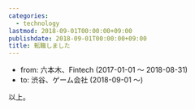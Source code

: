 ```yaml
---
categories:
  - technology
lastmod: 2018-09-01T00:00:00+09:00
publishdate: 2018-09-01T00:00:00+09:00
title: 転職しました
---
```


- from: 六本木、Fintech (2017-01-01 ～ 2018-08-31)
- to: 渋谷、ゲーム会社 (2018-09-01 ～)

以上。
